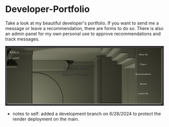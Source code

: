 # Developer-Portfolio

Take a look at my beautiful developer's portfolio.  If you want to send me a message or leave a recommendation, there are forms to do so.  There is also an admin panel for my own personal use to approve recommendations and track messages.

[![screenshot](./client/src/assets/images/screenshots/developersPortfolio.png)](https://developer-portfolio-9smt.onrender.com/)

+ notes to self: added a development branch on 6/28/2024 to protect the render deployment on the main.